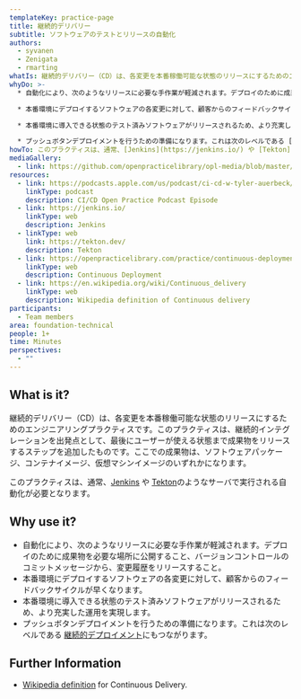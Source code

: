 ```yaml
---
templateKey: practice-page
title: 継続的デリバリー
subtitle: ソフトウェアのテストとリリースの自動化
authors:
  - syvanen
  - Zenigata
  - rmarting
whatIs: 継続的デリバリー（CD）は、各変更を本番稼働可能な状態のリリースにするためのエンジニアリングプラクティスです。このプラクティスは、継続的インテグレーションを出発点として、最後にユーザーが使える状態まで成果物をリリースするステップを追加したものです。ここでの成果物は、ソフトウェアパッケージ、コンテナイメージ、仮想マシンイメージのいずれかになります。
whyDo: >-
  * 自動化により、次のようなリリースに必要な手作業が軽減されます。デプロイのために成果物を必要な場所に公開すること、バージョンコントロールのコミットメッセージから、変更履歴をリリースすること。

  * 本番環境にデプロイするソフトウェアの各変更に対して、顧客からのフィードバックサイクルが早くなります。

  * 本番環境に導入できる状態のテスト済みソフトウェアがリリースされるため、より充実した運用を実現します。

  * プッシュボタンデプロイメントを行うための準備になります。これは次のレベルである [継続的デプロイメント](https://openpracticelibrary-ja.netlify.app/practice/continuous-deployment/)にもつながります。
howTo: このプラクティスは、通常、[Jenkins](https://jenkins.io/) や [Tekton](https://tekton.dev/)のようなサーバで実行される自動化が必要となります。
mediaGallery:
  - link: https://github.com/openpracticelibrary/opl-media/blob/master/images/continuous%20delivery.png?raw=true
resources:
  - link: https://podcasts.apple.com/us/podcast/ci-cd-w-tyler-auerbeck/id1501715186?i=1000491737000
    linkType: podcast
    description: CI/CD Open Practice Podcast Episode
  - link: https://jenkins.io/
    linkType: web
    description: Jenkins
  - linkType: web
    link: https://tekton.dev/
    description: Tekton
  - link: https://openpracticelibrary.com/practice/continuous-deployment/
    linkType: web
    description: Continuous Deployment
  - link: https://en.wikipedia.org/wiki/Continuous_delivery
    linkType: web
    description: Wikipedia definition of Continuous delivery
participants:
  - Team members
area: foundation-technical
people: 1+
time: Minutes
perspectives:
  - ""
---
```

## What is it?

継続的デリバリー（CD）は、各変更を本番稼働可能な状態のリリースにするためのエンジニアリングプラクティスです。このプラクティスは、継続的インテグレーションを出発点として、最後にユーザーが使える状態まで成果物をリリースするステップを追加したものです。ここでの成果物は、ソフトウェアパッケージ、コンテナイメージ、仮想マシンイメージのいずれかになります。

このプラクティスは、通常、[Jenkins](https://jenkins.io/) や [Tekton](https://tekton.dev/)のようなサーバで実行される自動化が必要となります。

## Why use it?

* 自動化により、次のようなリリースに必要な手作業が軽減されます。デプロイのために成果物を必要な場所に公開すること、バージョンコントロールのコミットメッセージから、変更履歴をリリースすること。
* 本番環境にデプロイするソフトウェアの各変更に対して、顧客からのフィードバックサイクルが早くなります。
* 本番環境に導入できる状態のテスト済みソフトウェアがリリースされるため、より充実した運用を実現します。
* プッシュボタンデプロイメントを行うための準備になります。これは次のレベルである [継続的デプロイメント](https://openpracticelibrary-ja.netlify.app/practice/continuous-deployment/)にもつながります。


## Further Information

* [Wikipedia definition](https://en.wikipedia.org/wiki/Continuous_delivery) for Continuous Delivery.
